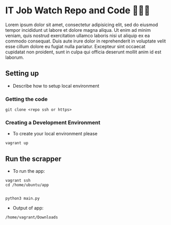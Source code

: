 # IT Job Watch Repo and Code 👩🏻‍💻

Lorem ipsum dolor sit amet, consectetur adipisicing elit, sed do eiusmod tempor incididunt ut labore et dolore magna aliqua. Ut enim ad minim veniam, quis nostrud exercitation ullamco laboris nisi ut aliquip ex ea commodo consequat. Duis aute irure dolor in reprehenderit in voluptate velit esse cillum dolore eu fugiat nulla pariatur. Excepteur sint occaecat cupidatat non proident, sunt in culpa qui officia deserunt mollit anim id est laborum.

## Setting up

- Describe how to setup local environment

### Getting the code

```
git clone <repo ssh or https>
```
### Creating a Development Environment

- To create your local environment please

```
vagrant up
```
<!-- To see the website with your changes go to :::

```
development.local
```
-->  
## Run the scrapper

* To run the app:

```
vagrant ssh
cd /home/ubuntu/app


python3 main.py

```

*  Output of app:

 ```
 /home/vagrant/Downloads
 ```
